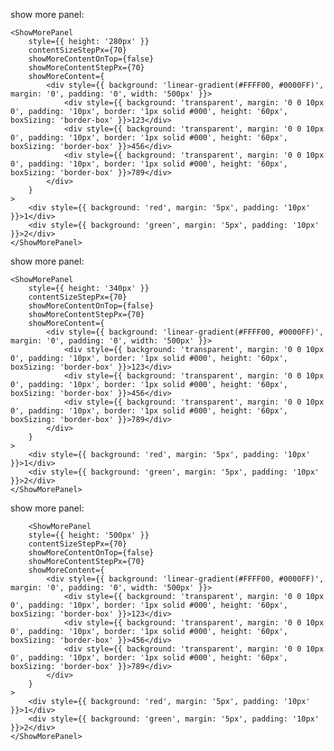 show more panel:

    <ShowMorePanel
        style={{ height: '280px' }}
        contentSizeStepPx={70}
        showMoreContentOnTop={false}
        showMoreContentStepPx={70}
        showMoreContent={
            <div style={{ background: 'linear-gradient(#FFFF00, #0000FF)', margin: '0', padding: '0', width: '500px' }}>
                <div style={{ background: 'transparent', margin: '0 0 10px 0', padding: '10px', border: '1px solid #000', height: '60px', boxSizing: 'border-box' }}>123</div>
                <div style={{ background: 'transparent', margin: '0 0 10px 0', padding: '10px', border: '1px solid #000', height: '60px', boxSizing: 'border-box' }}>456</div>
                <div style={{ background: 'transparent', margin: '0 0 10px 0', padding: '10px', border: '1px solid #000', height: '60px', boxSizing: 'border-box' }}>789</div>
            </div>
        }
    >
        <div style={{ background: 'red', margin: '5px', padding: '10px' }}>1</div>
        <div style={{ background: 'green', margin: '5px', padding: '10px' }}>2</div>
    </ShowMorePanel>

show more panel:

    <ShowMorePanel
        style={{ height: '340px' }}
        contentSizeStepPx={70}
        showMoreContentOnTop={false}
        showMoreContentStepPx={70}
        showMoreContent={
            <div style={{ background: 'linear-gradient(#FFFF00, #0000FF)', margin: '0', padding: '0', width: '500px' }}>
                <div style={{ background: 'transparent', margin: '0 0 10px 0', padding: '10px', border: '1px solid #000', height: '60px', boxSizing: 'border-box' }}>123</div>
                <div style={{ background: 'transparent', margin: '0 0 10px 0', padding: '10px', border: '1px solid #000', height: '60px', boxSizing: 'border-box' }}>456</div>
                <div style={{ background: 'transparent', margin: '0 0 10px 0', padding: '10px', border: '1px solid #000', height: '60px', boxSizing: 'border-box' }}>789</div>
            </div>
        }
    >
        <div style={{ background: 'red', margin: '5px', padding: '10px' }}>1</div>
        <div style={{ background: 'green', margin: '5px', padding: '10px' }}>2</div>
    </ShowMorePanel>

show more panel:

        <ShowMorePanel
        style={{ height: '500px' }}
        contentSizeStepPx={70}
        showMoreContentOnTop={false}
        showMoreContentStepPx={70}
        showMoreContent={
            <div style={{ background: 'linear-gradient(#FFFF00, #0000FF)', margin: '0', padding: '0', width: '500px' }}>
                <div style={{ background: 'transparent', margin: '0 0 10px 0', padding: '10px', border: '1px solid #000', height: '60px', boxSizing: 'border-box' }}>123</div>
                <div style={{ background: 'transparent', margin: '0 0 10px 0', padding: '10px', border: '1px solid #000', height: '60px', boxSizing: 'border-box' }}>456</div>
                <div style={{ background: 'transparent', margin: '0 0 10px 0', padding: '10px', border: '1px solid #000', height: '60px', boxSizing: 'border-box' }}>789</div>
            </div>
        }
    >
        <div style={{ background: 'red', margin: '5px', padding: '10px' }}>1</div>
        <div style={{ background: 'green', margin: '5px', padding: '10px' }}>2</div>
    </ShowMorePanel>
